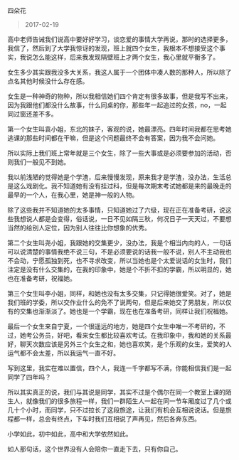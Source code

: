 四朵花

> 2017-02-19

高中老师告诫我们说高中要好好学习，谈恋爱的事情大学再说，那时的选择更多，我信了，然后到了大学我惊讶的发现，班上就四个女生，我根本不想接受这个事实，我说怎么能这样，后来我发现隔壁班上才两个女生，我心里就平衡多了。

女生多少其实跟我没多大关系，我这人属于一个团体中凑人数的那种人，所以除了点名其他时候没什么存在感。

女生是一种神奇的物种，所以我相信她们四个肯定有很多故事，但是我写不出来，因为我跟他们都没什么故事，什么同桌的你，那些年一起追过的女孩，no，一起同过窗还差不多。

第一个女生叫袁小姐，东北的妹子，客观的说，她最漂亮。四年时间我都在思考她逃课的那些时间都在干嘛，但是这个问题最终不会有答案，因为我不会问她。

所以实际上我们班上常年就是三个女生，除了一些大事或是必须要参加的活动，否则我们一般见不到她。

我以前浅陋的觉得她是个学渣，后来慢慢发现，原来我才是学渣，没办法，生活总是这么戏剧化。我不知道她有没有挂过科，但是每次期末考试她都是来的最晚走的最早的一个人，在我心里，她是神一般的人物。

除了这些我并不知道她的太多事情，只知道她过了六级，现在正在准备考研，说这些我想说人都是会变得，俗话说，一日不见如隔三秋，何况日子一天天过，不要想当然的给别人定位，因为别人往往比你想象的优秀。

第二个女生叫尧小姐，我跟她的交集更少，没办法，我是个相当内向的人，一句话可以说清楚的事情我绝不说三句，不是必须要说的话我一般不说，别人不主动我也不会动，宁愿孤独到死，也不寻求改变，所以当她也是个太爱说话的女生时，我们注定是没有什么交集的，在我的印象中，她是个不折不扣的学霸，所以明显的，她也在准备考研，祝福她。

第三个女生叫李小姐，同样，和她也没有太多交集，只记得她很爱笑。对了，她是我们班的学委，所以交作业什么的免不了说两句，但是后来她交了男朋友，所以仅有的交集也渐渐淡了。她也是一个学霸，现在也在准备考研，同样让我们祝福她。

最后一个女生来自宁夏，一个很遥远的地方，她是四个女生中唯一不考研的，不过，她考公务员，好吧，看来女生都比较喜欢考试。在我印象中，我和她的关系最好，聊天次数应该是另外三个女生之和，她也喜欢笑，是个乐观的女生，爱笑的人运气都不会太差，所以我运气一直不好。

写到这里，我实在难以置信，四个人，我连一千字都写不满，你能相信我们是一起同学了四年吗？

所以其实真正的说，我们与其说是同学，其实不过是个偶尔在同一个教室上课的陌生人，就像我们的很多旅程一样，我们一群陌生人一起在同一节车厢度过了几个或几十个小时，而同学，只不过拉长了这段旅途，让我们有机会互相说说话。但是旅程都一样，总会有终点，下车时我们互相说了声再见，然后各奔东西。

小学如此，初中如此，高中和大学依然如此。

如人那句话，这个世界没有人会陪你一直走下去，只有你自己。